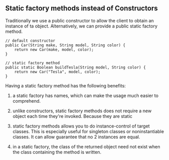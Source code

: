## Static factory methods instead of Constructors
Traditionally we use a public constructor to allow the client to obtain an instance of ta object. Alternatively, we can provide a public static factory method.

```
// default constructor
public Car(String make, String model, String color) {
    return new Car(make, model, color);
}

// static factory method
public static Boolean buildTesla(String model, String color) {
    return new Car("Tesla", model, color);
}
```

Having a static factory method has the following benefits:

1. a static factory has names, which can make the usage much easier to comprehend.

2. unlike constructors, static factory methods does not require a new object each time they're invoked. Because they are static

3. static factory methods allows you to do instance-control of target classes. This is especially useful for singleton classes or noninstantiable classes. It can allow guarantee that no 2 instances are equal. 

4. in a static factory, the class of the returned object need not exist when the class containing the method is written.